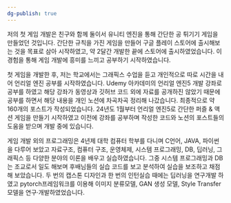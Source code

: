 ```yaml
---
dg-publish: true
---
```


저의 첫 게임 개발은 친구와 함께 둘이서 유니티 엔진을 통해 간단한 공 튀기기 게임을 만들었던 것입니다. 간단한 규칙을 가진 게임을 만들어 구글 플레이 스토어에 출시해보는 것을 목표로 삼아 시작하였고, 약 2달간 개발한 끝에 스토어에 출시하였었습니다. 이 경험을 통해 게임 개발에 흥미를 느끼고 공부하기 시작하였습니다.

첫 게임을 개발한 후, 저는 학교에서는 그래픽스 수업을 듣고 개인적으로 따로 시간을 내어 언리얼 엔진 공부를 시작하였습니다. Udemy 아카데미의 언리얼 엔진5 개발 강좌로 공부를 하였고 해당 강좌가 동영상과 깃허브 코드 외에 자료를 공개하진 않았기 때문에 공부를 하면서 해당 내용을 개인 노션에 차곡차곡 정리해 나갔습니다. 최종적으로 약 160개의 포스트가 작성되었습니다.
24년도 1월부터 언리얼 엔진5로 간단한 퍼즐 &amp; 액션 게임을 만들기 시작하였고 이전에 강좌를 공부하며 작성한 코드와 노션의 포스트들의 도움을 받으며 개발 중에 있습니다.

게임 개발 외의 프로그래밍은 4년제 대학 컴퓨터 학부를 다니며 C언어, JAVA, 파이썬을 다루어 보았고 자료구조, 컴퓨터 구조, 운영체제, 시스템 프로그래밍, DB, 딥러닝, 그래픽스 등 다양한 분야의 이론을 배우고 실습하였습니다. 그중 시스템 프로그래밍과 DB는 조교로서 일도 해보며 후배님들의 실습 코드를 보고 분석하여 실습을 보조하고 채점해 보았습니다. 두 번의 캡스톤 디자인과 한 번의 인턴실습 때에는 딥러닝을 연구개발 하였고 pytorch프레임워크를 이용해 이미지 분류모델, GAN 생성 모델, Style Transfer 모델을 연구·개발하였었습니다.